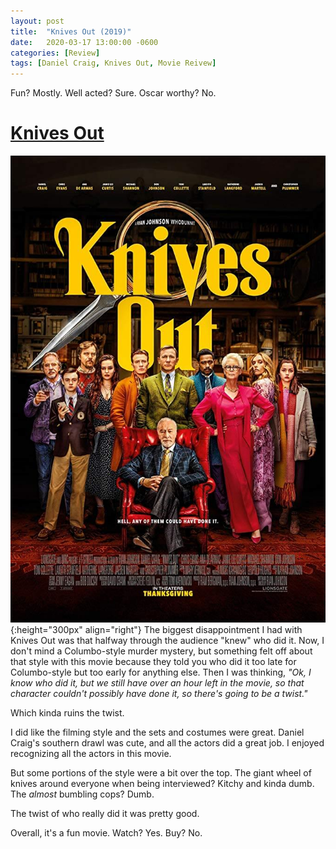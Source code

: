 ```yaml
---
layout: post
title:  "Knives Out (2019)"
date:   2020-03-17 13:00:00 -0600
categories: [Review]
tags: [Daniel Craig, Knives Out, Movie Reivew]
---
```


Fun? Mostly. Well acted? Sure. Oscar worthy? No.

# [Knives Out](https://www.imdb.com/title/tt8946378/)

![Knives Out Poster](/assets/2020/03/knives-out-2019.jpg){:height="300px" align="right"} The biggest disappointment I had with Knives Out was that halfway through the audience "knew" who did it. Now, I don't mind a Columbo-style murder mystery, but something felt off about that style with this movie because they told you who did it too late for Columbo-style but too early for anything else. Then I was thinking, *"Ok, I know who did it, but we still have over an hour left in the movie, so that character couldn't possibly have done it, so there's going to be a twist."*

Which kinda ruins the twist.

I did like the filming style and the sets and costumes were great. Daniel Craig's southern drawl was cute, and all the actors did a great job. I enjoyed recognizing all the actors in this movie.

But some portions of the style were a bit over the top. The giant wheel of knives around everyone when being interviewed? Kitchy and kinda dumb. The *almost* bumbling cops? Dumb. 

The twist of who really did it was pretty good.

Overall, it's a fun movie. Watch? Yes. Buy? No.
